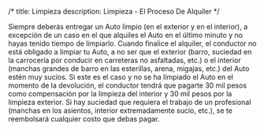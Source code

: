 /*title: Limpiezadescription: Limpieza - El Proceso De Alquiler*/Siempre deberás entregar un Auto limpio (en el exterior y en el interior), a excepción de un caso en el que alquiles el Auto en el último minuto y no hayas tenido tiempo de limpiarlo.Cuando finalice el alquiler, el conductor no está obligado a limpiar tu Auto, a no ser que el exterior (barro, suciedad en la carrocería por conducir en carreteras no asfaltadas, etc.) o el interior (manchas grandes de barro en las esterillas, arena, migajas, etc.) del Auto estén muy sucios. Si este es el caso y no se ha limpiado el Auto en el momento de la devolución, el conductor tendrá que pagarte 30 mil pesos como compensación por la limpieza del interior y 30 mil pesos por la limpieza exterior. Si hay suciedad que requiera el trabajo de un profesional (manchas en los asientos, interior extremadamente sucio, etc.), se te reembolsará cualquier costo que debas pagar.